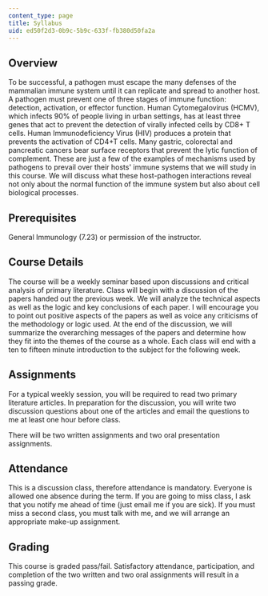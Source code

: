 ```yaml
---
content_type: page
title: Syllabus
uid: ed50f2d3-0b9c-5b9c-633f-fb380d50fa2a
---
```


Overview
--------

To be successful, a pathogen must escape the many defenses of the mammalian immune system until it can replicate and spread to another host. A pathogen must prevent one of three stages of immune function: detection, activation, or effector function. Human Cytomegalovirus (HCMV), which infects 90% of people living in urban settings, has at least three genes that act to prevent the detection of virally infected cells by CD8+ T cells. Human Immunodeficiency Virus (HIV) produces a protein that prevents the activation of CD4+T cells. Many gastric, colorectal and pancreatic cancers bear surface receptors that prevent the lytic function of complement. These are just a few of the examples of mechanisms used by pathogens to prevail over their hosts' immune systems that we will study in this course. We will discuss what these host-pathogen interactions reveal not only about the normal function of the immune system but also about cell biological processes.

Prerequisites
-------------

General Immunology (7.23) or permission of the instructor.

Course Details
--------------

The course will be a weekly seminar based upon discussions and critical analysis of primary literature. Class will begin with a discussion of the papers handed out the previous week. We will analyze the technical aspects as well as the logic and key conclusions of each paper. I will encourage you to point out positive aspects of the papers as well as voice any criticisms of the methodology or logic used. At the end of the discussion, we will summarize the overarching messages of the papers and determine how they fit into the themes of the course as a whole. Each class will end with a ten to fifteen minute introduction to the subject for the following week.

Assignments
-----------

For a typical weekly session, you will be required to read two primary literature articles. In preparation for the discussion, you will write two discussion questions about one of the articles and email the questions to me at least one hour before class.

There will be two written assignments and two oral presentation assignments.

Attendance
----------

This is a discussion class, therefore attendance is mandatory. Everyone is allowed one absence during the term. If you are going to miss class, I ask that you notify me ahead of time (just email me if you are sick). If you must miss a second class, you must talk with me, and we will arrange an appropriate make-up assignment.

Grading
-------

This course is graded pass/fail. Satisfactory attendance, participation, and completion of the two written and two oral assignments will result in a passing grade.